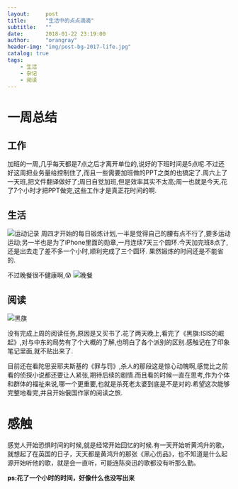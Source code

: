 ```yaml
---
layout:     post
title:      "生活中的点点滴滴"
subtitle:   ""
date:       2018-01-22 23:19:00
author:     "orangray"
header-img: "img/post-bg-2017-life.jpg"
catalog: true
tags:
    - 生活
    - 杂记
    - 阅读
---
```



# 一周总结

## 工作
加班的一周,几乎每天都是7点之后才离开单位的,说好的下班时间是5点呢.不过还好这周把业务量给控制住了,而且一些需要加班做的PPT之类的也搞定了.周六上了一天班,把文件翻译做好了;周日自觉加班,但是效率其实不太高;周一也就是今天,花了7个小时才把PPT做完,这些工作才是真正花时间的啊.

## 生活
![运动记录](https://i.loli.net/2018/01/22/5a65f1c9a876e.png)
周四才开始的每日锻炼计划,一半是觉得自己的腰有点不行了,要多运动运动;另一半也是为了iPhone里面的勋章,一月连续7天三个圆环.今天加完班8点了,还是出去走了差不多一个小时,顺利完成了三个圆环.
果然锻炼的时间还是不能省的.

不过晚餐很不健康啊,😰
![晚餐](https://i.loli.net/2018/01/22/5a65f516751d2.jpg)


## 阅读

![黑旗](https://img1.doubanio.com/lpic/s29142257.jpg)

没有完成上周的阅读任务,原因是又买书了.花了两天晚上,看完了《黑旗:ISIS的崛起》,对与中东的局势有了个大概的了解,也明白了各个派别的区别.感触记在了印象笔记里面,就不贴出来了.

目前还在看陀思妥耶夫斯基的《罪与罚》,杀人的那段这是惊心动魄啊,感觉比之前看的侦探小说都还要让人紧张,期待后续的剧情.而且看的时候一直在思考,作为个体和群体的福祉来说,哪一个更重要,也就是杀死老太婆到底是不是对的.希望这次能够完整地看完,并且开始俄国作家的阅读之旅.

# 感触

感觉人开始恐惧时间的时候,就是经常开始回忆的时候.有一天开始听黄鸿升的歌，就想起了在英国的日子，天天都是黄鸿升的那张《黑心伤品》，也不知道是什么起源开始听他的歌，就是会一直听，可能连陈奕迅的歌都没有听那么勤。


**ps:花了一个小时的时间，好像什么也没写出来**
